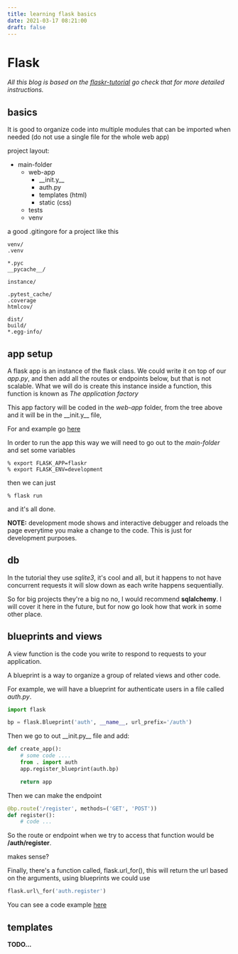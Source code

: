 ```yaml
---
title: learning flask basics
date: 2021-03-17 08:21:00
draft: false
---
```


# Flask

_All this blog is based on the [flaskr-tutorial][flaskr]
go check that for more detailed instructions._

## basics

It is good to organize code into multiple modules that can be imported
when needed (do not use a single file for the whole web app)

project layout:

- main-folder
    - web-app
        - \_\_init.y\_\_
        - auth.py
        - templates (html)
        - static (css)
    - tests
    - venv

a good .gitingore  for a project like this
```shell
venv/
.venv

*.pyc
__pycache__/

instance/

.pytest_cache/
.coverage
htmlcov/

dist/
build/
*.egg-info/
```

## app setup

A flask app is an instance of the flask class. We could write it on top
of our _app.py_, and then add all the routes or endpoints below, but that
is not scalable. What we will do is create this instance inside a function,
this function is known as _The application factory_

This app factory will be coded in the _web-app_ folder, from the tree
above and it will be in the  \_\_init.y\_\_ file,

For and example go [here][factory]

In order to run the app this way we will need to go out to the _main-folder_
and set some variables
```shell
% export FLASK_APP=flaskr
% export FLASK_ENV=development
```
then we can just
```shell
% flask run
```
and it's all done.

**NOTE:** development mode shows and interactive debugger and reloads the
page everytime you make a change to the code. This is just for development
purposes.

## db

In the tutorial they use _sqlite3_, it's cool and all, but it happens to not
have concurrent requests it will slow down as each write happens sequentially.

So for big projects they're a big no no, I would recommend __sqlalchemy__.
I will cover it here in the future, but for now go look how that work in
some other place.

## blueprints and views

A view function is the code you write to respond to requests to your
application.

A blueprint is a way to organize a group of related views and other code.

For example, we will have a blueprint for authenticate users in a file
called _auth.py_.
```python
import flask

bp = flask.Blueprint('auth', __name__, url_prefix='/auth')
```
Then we go to out \_\_init.py\_\_ file and add:
```python
def create_app():
    # some code ....
    from . import auth
    app.register_blueprint(auth.bp)

    return app
```

Then we can make the endpoint
```python
@bp.route('/register', methods=('GET', 'POST'))
def register():
    # code ...
```
So the route or endpoint when we try to access that function would be
**/auth/register**.

makes sense?

Finally, there's a function called, flask.url\_for(), this will return
the url based on the arguments, using blueprints we could use
```python
flask.url\_for('auth.register')
```
You can see a code example [here][blueprints]

## templates

**TODO...**



[factory]: https://flask.palletsprojects.com/en/1.1.x/tutorial/factory/
[flaskr]: https://flask.palletsprojects.com/en/1.1.x/tutorial/
[blueprints]: https://flask.palletsprojects.com/en/1.1.x/tutorial/views/
